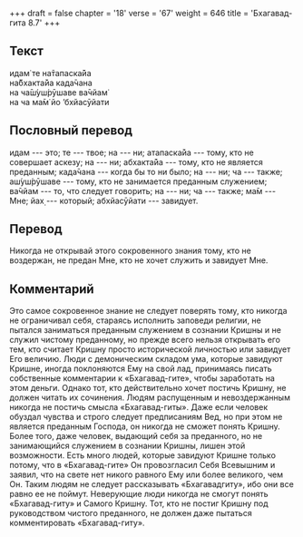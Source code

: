 +++
draft = false
chapter = '18'
verse = '67'
weight = 646
title = 'Бхагавад-гита 8.7'
+++
## Текст

идам̇ те на̄тапаска̄йа  
на̄бхакта̄йа када̄чана  
на ча̄ш́уш́рӯшаве ва̄чйам̇  
на ча ма̄м̇ йо ’бхйасӯйати

## Пословный перевод

идам --- это; те --- твое; на --- ни; атапаска̄йа --- тому, кто не
совершает аскезу; на --- ни; абхакта̄йа --- тому, кто не является
преданным; када̄чана --- когда бы то ни было; на --- ни; ча --- также;
аш́уш́рӯшаве --- тому, кто не занимается преданным служением; ва̄чйам ---
то, что следует говорить; на --- ни; ча --- также; ма̄м --- Мне; йах̣ ---
который; абхйасӯйати --- завидует.

## Перевод

Никогда не открывай этого сокровенного знания тому, кто не воздержан, не
предан Мне, кто не хочет служить и завидует Мне.

## Комментарий

Это самое сокровенное знание не следует поверять тому, кто никогда не
ограничивал себя, стараясь исполнить заповеди религии, не пытался
заниматься преданным служением в сознании Кришны и не служил чистому
преданному, но прежде всего нельзя открывать его тем, кто считает Кришну
просто исторической личностью или завидует Его величию. Люди с
демоническим складом ума, которые завидуют Кришне, иногда поклоняются
Ему на свой лад, принимаясь писать собственные комментарии к
«Бхагавад-гите», чтобы заработать на этом деньги. Однако тот, кто
действительно хочет постичь Кришну, не должен читать их сочинения. Людям
распущенным и невоздержанным никогда не постичь смысла «Бхагавад-гиты».
Даже если человек обуздал чувства и строго следует предписаниям Вед, но
при этом не является преданным Господа, он никогда не сможет понять
Кришну. Более того, даже человек, выдающий себя за преданного, но не
занимающийся служением в сознании Кришны, лишен этой возможности. Есть
много людей, которые завидуют Кришне только потому, что в
«Бхагавад-гите» Он провозгласил Себя Всевышним и заявил, что на свете
нет никого равного Ему или более великого, чем Он. Таким людям не
следует рассказывать «Бхагавадгиту», ибо они все равно ее не поймут.
Неверующие люди никогда не смогут понять «Бхагавад-гиту» и Самого
Кришну. Тот, кто не постиг Кришну под руководством чистого преданного,
не должен даже пытаться комментировать «Бхагавад-гиту».
